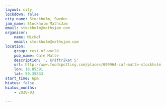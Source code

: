 ```yaml
---
layout: city
lockdown: false
city_name: Stockholm, Sweden
jam_name: Stockholm MathsJam
email: stockholm@mathsjam.com
organiser:
    name: Mickel
    email: stockholm@mathsjam.com
location:
    group: rest-of-world
    pub_name: Café Matte
    description: ', Kräftriket 5'
    url: http://www.foodspotting.com/places/699964-caf-matte-stockholm
    lon: 18.05391
    lat: 59.35833
start_time: 6pm
hiatus: false
hiatus_months:
    - 2020-03

---
```


